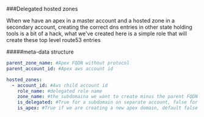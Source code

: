 ###Delegated hosted zones

When we have an apex in a master account and a hosted zone in a secondary account, creating
the correct dns entries in other state holding tools is a bit of a hack, what we've created here
is a simple role that will create these top level route53 entries

#####meta-data structure
````yaml
parent_zone_name: #Apex FQDN without protocol
parent_account_id: #Apex aws account id

hosted_zones:
  - account_id: #Aws child account id
    role_name: #delegated role name
    zone_name: #the subdomaina we want to create minus the parent FQDN
    is_delegated: #True for a subdomain on separate account, false for a subdomain on the apex account
    is_apex: #True if we are creating a new apex domain, default false
```` 